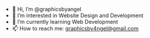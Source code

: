 - 👋 Hi, I’m @graphicsbyangel
- 👀 I’m interested in Website Design and Development
- 🌱 I’m currently learning Web Development
- 📫 How to reach me: graphicsby4ngel@gmail.com

<!---
graphicsbyangel/graphicsbyangel is a ✨ special ✨ repository because its `README.md` (this file) appears on your GitHub profile.
You can click the Preview link to take a look at your changes.
--->
